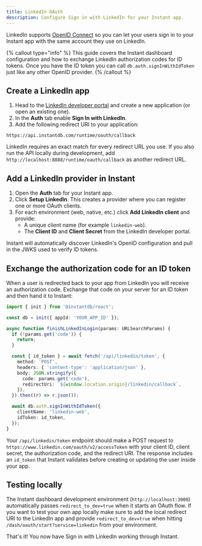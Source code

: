```yaml
---
title: LinkedIn OAuth
description: Configure Sign in with LinkedIn for your Instant app.
---
```


LinkedIn supports [OpenID Connect](https://learn.microsoft.com/linkedin/shared/authentication) so you can let your users sign in to your Instant app with the same account they use on LinkedIn.

{% callout type="info" %}
This guide covers the Instant dashboard configuration and how to exchange LinkedIn authorization codes for ID tokens. Once you have the ID token you can call `db.auth.signInWithIdToken` just like any other OpenID provider.
{% /callout %}

## Create a LinkedIn app

1. Head to the [LinkedIn developer portal](https://www.linkedin.com/developers/apps) and create a new application (or open an existing one).
2. In the **Auth** tab enable **Sign In with LinkedIn**.
3. Add the following redirect URI to your application:

```text
https://api.instantdb.com/runtime/oauth/callback
```

LinkedIn requires an exact match for every redirect URL you use. If you also run the API locally during development, add `http://localhost:8888/runtime/oauth/callback` as another redirect URL.

## Add a LinkedIn provider in Instant

1. Open the **Auth** tab for your Instant app.
2. Click **Setup LinkedIn**. This creates a provider where you can register one or more OAuth clients.
3. For each environment (web, native, etc.) click **Add LinkedIn client** and provide:
   - A unique client name (for example `linkedin-web`).
   - The **Client ID** and **Client Secret** from the LinkedIn developer portal.

Instant will automatically discover LinkedIn's OpenID configuration and pull in the JWKS used to verify ID tokens.

## Exchange the authorization code for an ID token

When a user is redirected back to your app from LinkedIn you will receive an authorization code. Exchange that code on your server for an ID token and then hand it to Instant:

```ts
import { init } from '@instantdb/react';

const db = init({ appId: 'YOUR_APP_ID' });

async function finishLinkedInLogin(params: URLSearchParams) {
  if (!params.get('code')) {
    return;
  }

  const { id_token } = await fetch('/api/linkedin/token', {
    method: 'POST',
    headers: { 'content-type': 'application/json' },
    body: JSON.stringify({
      code: params.get('code'),
      redirectUri: `${window.location.origin}/linkedin/callback`,
    }),
  }).then((r) => r.json());

  await db.auth.signInWithIdToken({
    clientName: 'linkedin-web',
    idToken: id_token,
  });
}
```

Your `/api/linkedin/token` endpoint should make a POST request to `https://www.linkedin.com/oauth/v2/accessToken` with your client ID, client secret, the authorization code, and the redirect URI. The response includes an `id_token` that Instant validates before creating or updating the user inside your app.

## Testing locally

The Instant dashboard development environment (`http://localhost:3000`) automatically passes `redirect_to_dev=true` when it starts an OAuth flow. If you want to test your own app locally make sure to add the local redirect URI to the LinkedIn app and provide `redirect_to_dev=true` when hitting `/dash/oauth/start?service=linkedin` from your environment.

That's it! You now have Sign in with LinkedIn working through Instant.
